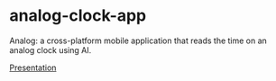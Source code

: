 # analog-clock-app

Analog: a cross-platform mobile application that reads the time on an analog clock using AI.

[Presentation](https://docs.google.com/presentation/d/1sJsOF7rlJGXePfn7brSdc2ftzee-b7IuPbobaROuPrU/edit?usp=sharing)
